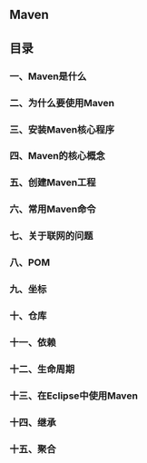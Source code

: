 ## Maven

## 目录

### 一、Maven是什么
### 二、为什么要使用Maven
### 三、安装Maven核心程序
### 四、Maven的核心概念
### 五、创建Maven工程
### 六、常用Maven命令
### 七、关于联网的问题
### 八、POM
### 九、坐标
### 十、仓库
### 十一、依赖
### 十二、生命周期
### 十三、在Eclipse中使用Maven
### 十四、继承
### 十五、聚合
